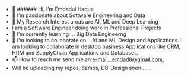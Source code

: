 - 👋 ###### Hi, I’m Emdadul Haque
- 👀 I’m passionate about Software Engineering and Data
- 👀 My Research Interest areas are AI, ML and Deep Learning 
- I am a Software Engineer doing work in Professional Projects
- 🌱 I’m currently learning ... Big Data Engineerng
- 💞️ I’m looking to collaborate on ...AI and ML Design and Applications. I am looking to collaborate in desktop business Applications like CRM, HRM and SupplyChain Applications and Databases.
- 📫 How to reach me send me an e-mail...emdad8@gmail.com, 
- Will be uploading my repos, demos, DB-Design soon....... 
<!---
emdad8/emdad8 is a ✨ special ✨ repository because its `README.md` (this file) appears on your GitHub profile.
You can click the Preview link to take a look at your changes.
--->
